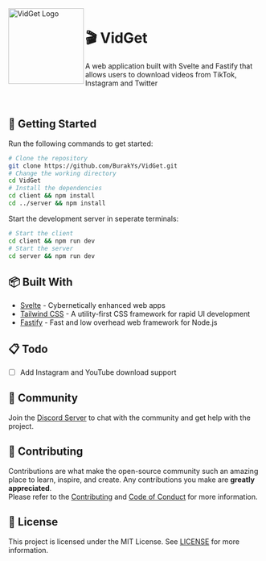 <img src="./server/public/icon.png" align="left" width="150" height="150" alt="VidGet Logo">

# 🎬 VidGet

A web application built with Svelte and Fastify that allows users to download videos from TikTok, Instagram and Twitter

<br />

## 🚀 Getting Started

Run the following commands to get started:

```bash
# Clone the repository
git clone https://github.com/BurakYs/VidGet.git
# Change the working directory
cd VidGet
# Install the dependencies
cd client && npm install
cd ../server && npm install
```

Start the development server in seperate terminals:

```bash
# Start the client
cd client && npm run dev
# Start the server
cd server && npm run dev
```

## 📦 Built With

- [Svelte](https://svelte.dev) - Cybernetically enhanced web apps
- [Tailwind CSS](https://tailwindcss.com) - A utility-first CSS framework for rapid UI development
- [Fastify](https://fastify.dev) - Fast and low overhead web framework for Node.js

## 📋 Todo

- [ ] Add Instagram and YouTube download support

## 🤝 Community

Join the [Discord Server](https://discord.gg/z8aBnDa6Xa) to chat with the community and get help with the project.

## 📄 Contributing

Contributions are what make the open-source community such an amazing place to learn, inspire, and create. Any contributions you make are
**greatly appreciated**. \
Please refer to the [Contributing](.github/CONTRIBUTING.md) and [Code of Conduct](.github/CODE_OF_CONDUCT.md) for more information.

## 📝 License

This project is licensed under the MIT License. See [LICENSE](./LICENSE) for more information.
